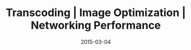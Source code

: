 ---
layout: resource
title:  "Transcoding | Image Optimization | Networking Performance"
date:   2015-03-04
categories: Networking-Performance Best-Practices Image-Optimizations
body-class: no-sidebar
---